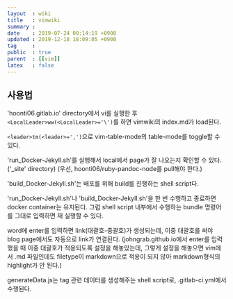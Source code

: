 ```yaml
---
layout  : wiki
title   : vimwiki
summary : 
date    : 2019-07-24 00:14:19 +0900
updated : 2019-12-18 18:09:05 +0900
tag     : 
public  : true
parent  : [[vim]]
latex   : false
---
```


## 사용법

'hoonti06.gitlab.io' directory에서 vi를 실행한 후 `<LocalLeader>ww(<LocalLeader>='\')`를 하면 vimwiki의 index.md가 load된다.

`<leader>tm(<leader>=',')`으로 vim-table-mode의 table-mode를 toggle할 수 있다.

'run_Docker-Jekyll.sh'를 실행해서  local에서 page가 잘 나오는지 확인할 수 있다. ('_site' directory)
(우선, hoonti06/ruby-pandoc-node를 pull해야 한다.)

'build_Docker-Jekyll.sh'는 배포를 위해 build를 진행하는 shell script다.

'run_Docker-Jekyll.sh'나 'build_Docker-Jekyll.sh'을 한 번 수행하고 종료하면 docker container는 유지된다. 그럼 shell script 내부에서 수행하는 bundle 명령어를 그대로 입력하면 재 실행할 수 있다.

word에 enter를 입력하면 link(대괄호-중괄호)가 생성되는데, 이중 대괄호를 써야 blog page에서도 자동으로 link가 연결된다.
(johngrab.github.io에서 enter를 입력했을 때 이중 대괄호가 적용되도록 설정을 해놓았는데, 그렇게 설정을 해놓으면 vim에서 .md 파일인데도 filetype이 markdown으로 적용이 되지 않아 markdown형식의 highlight가 안 된다.)

generateData.js는 tag 관련 데이터를 생성해주는 shell script로, .gitlab-ci.yml에서 수행된다.

